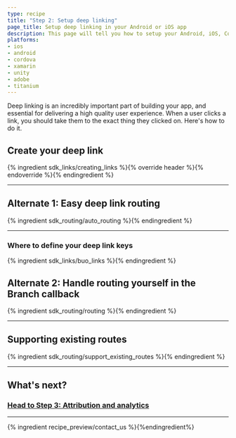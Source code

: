 ```yaml
---
type: recipe
title: "Step 2: Setup deep linking"
page_title: Setup deep linking in your Android or iOS app
description: This page will tell you how to setup your Android, iOS, Cordova, Phonegap, Xamarin, Unity, Air or Titanium app for deep linking.
platforms:
- ios
- android
- cordova
- xamarin
- unity
- adobe
- titanium
---
```


Deep linking is an incredibly important part of building your app, and essential for delivering a high quality user experience. When a user clicks a link, you should take them to the exact thing they clicked on. Here's how to do it.

## Create your deep link

{% ingredient sdk_links/creating_links %}{% override header %}{% endoverride %}{% endingredient %}

-----

## Alternate 1: Easy deep link routing

{% ingredient sdk_routing/auto_routing %}{% endingredient %}

-----

### Where to define your deep link keys

{% ingredient sdk_links/buo_links %}{% endingredient %}

## Alternate 2: Handle routing yourself in the Branch callback

{% ingredient sdk_routing/routing %}{% endingredient %}

-----

## Supporting existing routes

{% ingredient sdk_routing/support_existing_routes %}{% endingredient %}

-----

## What's next?

### [Head to Step 3: Attribution and analytics](/recipes/measuring_installs/)

-----

{% ingredient recipe_preview/contact_us %}{%endingredient%}